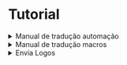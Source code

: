 # Tutorial

<details>
<summary>Manual de tradução automação</summary>

```bash
cd /home/chatwoot/chatwoot/app/javascript/dashboard/routes/dashboard/settings/automation/
```
```bash
curl -o constants.js https://raw.githubusercontent.com/doug-fsg/Tradu--o-InoveChat/master/Automa%C3%A7%C3%B5es/automa%C3%A7%C3%B5es.js
```

```bash
sudo -i -u chatwoot
```
```bash
cd chatwoot
```
```bash
rake assets:precompile RAILS_ENV=production
```
```bash
exit
```
```bash
systemctl daemon-reload && systemctl restart chatwoot.target
```
</details>

<details>
<summary>Manual de tradução macros</summary>

```bash
cd /home/chatwoot/chatwoot/app/javascript/dashboard/routes/dashboard/settings/macros/
```
```bash
curl -o constants.js https://raw.githubusercontent.com/doug-fsg/Traducao-InoveChat/master/Macros/macros.js
```

```bash
sudo -i -u chatwoot
```
```bash
cd chatwoot
```
```bash
rake assets:precompile RAILS_ENV=production
```
```bash
exit
```
```bash
systemctl daemon-reload && systemctl restart chatwoot.target
```
</details>

<details>
<summary>Envia Logos</summary>

### LOGO ICON

```bash
sudo -i -u chatwoot
```

```bash
cd chatwoot/chatwoot/public
```
```bash
git clone https://github.com/doug-fsg/Traducao-InoveChat.git
```
```bash
cp -r Traducao-InoveChat/Logos/. /home/chatwoot/chatwoot/public
```
```bash
rm -rf Traducao-InoveChat
```
### LOGO INICIAL
```bash
cd /home/chatwoot/chatwoot/public/brand-assets
```
THUMBNAIL:
```bash
wget -O logo_thumbnail.svg https://github.com/doug-fsg/Traducao-InoveChat/raw/master/logo_thumbnail.svg
```
LOGO DARK:
```bash
wget -O logo_dark.svg https://github.com/doug-fsg/Traducao-InoveChat/raw/master/logo_dark.svg
```
LOGO:
```bash
wget -O logo.svg https://github.com/doug-fsg/Traducao-InoveChat/raw/master/logo.svg
```

</details>
